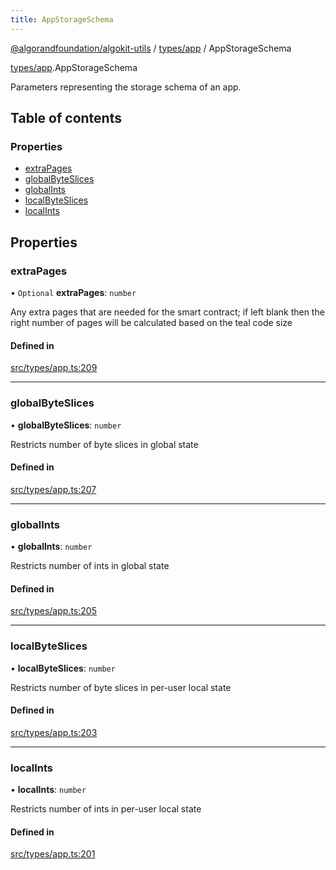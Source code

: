 ```yaml
---
title: AppStorageSchema
---
```

[@algorandfoundation/algokit-utils](/reference/algokit-utils-ts/api/readme/) / [types/app](/reference/algokit-utils-ts/api/modules/types_app/) / AppStorageSchema



[types/app](/reference/algokit-utils-ts/api/modules/types_app/).AppStorageSchema

Parameters representing the storage schema of an app.

## Table of contents

### Properties

- [extraPages](#extrapages)
- [globalByteSlices](#globalbyteslices)
- [globalInts](#globalints)
- [localByteSlices](#localbyteslices)
- [localInts](#localints)

## Properties

### extraPages

• `Optional` **extraPages**: `number`

Any extra pages that are needed for the smart contract; if left blank then the right number of pages will be calculated based on the teal code size

#### Defined in

[src/types/app.ts:209](https://github.com/algorandfoundation/algokit-utils-ts/blob/main/src/types/app.ts#L209)

___

### globalByteSlices

• **globalByteSlices**: `number`

Restricts number of byte slices in global state

#### Defined in

[src/types/app.ts:207](https://github.com/algorandfoundation/algokit-utils-ts/blob/main/src/types/app.ts#L207)

___

### globalInts

• **globalInts**: `number`

Restricts number of ints in global state

#### Defined in

[src/types/app.ts:205](https://github.com/algorandfoundation/algokit-utils-ts/blob/main/src/types/app.ts#L205)

___

### localByteSlices

• **localByteSlices**: `number`

Restricts number of byte slices in per-user local state

#### Defined in

[src/types/app.ts:203](https://github.com/algorandfoundation/algokit-utils-ts/blob/main/src/types/app.ts#L203)

___

### localInts

• **localInts**: `number`

Restricts number of ints in per-user local state

#### Defined in

[src/types/app.ts:201](https://github.com/algorandfoundation/algokit-utils-ts/blob/main/src/types/app.ts#L201)